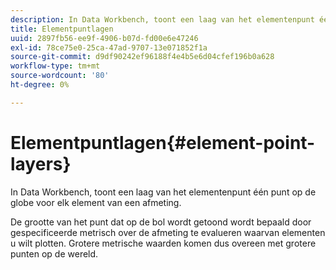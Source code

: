 ```yaml
---
description: In Data Workbench, toont een laag van het elementenpunt één punt op de globe voor elk element van een afmeting.
title: Elementpuntlagen
uuid: 2897fb56-ee9f-4906-b07d-fd00e6e47246
exl-id: 78ce75e0-25ca-47ad-9707-13e071852f1a
source-git-commit: d9df90242ef96188f4e4b5e6d04cfef196b0a628
workflow-type: tm+mt
source-wordcount: '80'
ht-degree: 0%

---
```


# Elementpuntlagen{#element-point-layers}

In Data Workbench, toont een laag van het elementenpunt één punt op de globe voor elk element van een afmeting.

De grootte van het punt dat op de bol wordt getoond wordt bepaald door gespecificeerde metrisch over de afmeting te evalueren waarvan elementen u wilt plotten. Grotere metrische waarden komen dus overeen met grotere punten op de wereld.
